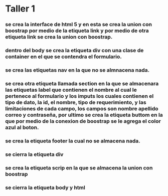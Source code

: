 # Taller 1
### se crea la interface de html 5 y en esta se crea la union con boostrap por medio de la etiqueta link y por medio de otra etiqueta link se crea la union con boostrap.
### dentro del body se crea la etiqueta div con una clase de container en el que se contendra el formulario.
### se crea las etiquetas nav en la que no se almnacena nada.
### se crea otra etiqueta llamada section en la que se almacenara las etiquetas label que contienen el nombre al cual le pertenece al formulario y los imputs los cuales contienen el tipo de dato, la id, el nombre, tipo de requerimiento, y las limitaciones de cada campo, los campos son nombre apellido correo y contraseña, por ultimo se crea la etiqueta buttom en la que por medio de la conexion de boostrap se le agrega el color azul al boton.
### se crea la etiqueta footer la cual no se almacena nada.
### se cierra la etiqueta div
### se crea la etiqueta scrip en la que se almacena la union con boostrap
### se cierra la etiqueta body y html
